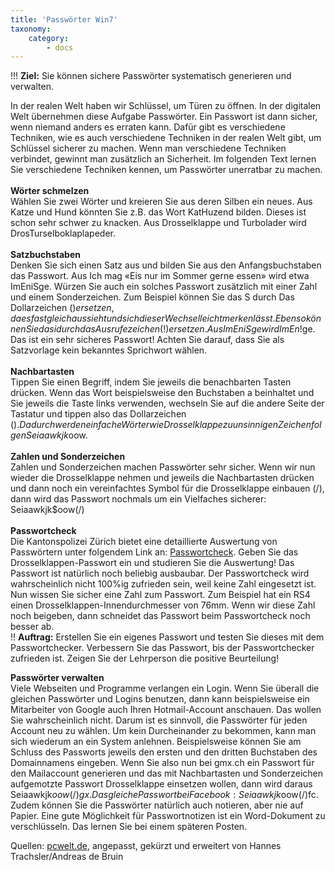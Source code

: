 ```yaml
---
title: 'Passwörter Win7'
taxonomy:
    category:
        - docs
---
```


!!! **Ziel:** Sie können sichere Passwörter systematisch generieren und verwalten.

In der realen Welt haben wir Schlüssel, um Türen zu öffnen. In der digitalen Welt übernehmen diese Aufgabe Passwörter. Ein Passwort ist dann sicher, wenn niemand anders es erraten kann. Dafür gibt es verschiedene Techniken, wie es auch verschiedene Techniken in der realen Welt gibt, um Schlüssel sicherer zu machen. Wenn man verschiedene Techniken verbindet, gewinnt man zusätzlich an Sicherheit. Im folgenden Text lernen Sie verschiedene Techniken kennen, um Passwörter unerratbar zu machen.<br><br>
**Wörter schmelzen**<br>
Wählen Sie zwei Wörter und kreieren Sie aus deren Silben ein neues. Aus Katze und Hund könnten Sie z.B. das Wort KatHuzend bilden. Dieses ist schon sehr schwer zu knacken. Aus Drosselklappe und Turbolader wird DrosTurselboklaplapeder.<br><br>
**Satzbuchstaben**<br>
Denken Sie sich einen Satz aus und bilden Sie aus den Anfangsbuchstaben das Passwort. Aus Ich mag «Eis nur im Sommer gerne essen» wird etwa ImEniSge. Würzen Sie auch ein solches Passwort zusätzlich mit einer Zahl und einem Sonderzeichen. Zum Beispiel können Sie das S durch Das Dollarzeichen ($) ersetzen, da es fast gleich aussieht und sich dieser Wechsel leicht merken lässt. Ebenso können Sie das i durch das Ausrufezeichen (!) ersetzen. Aus ImEniSge wird ImEn!$ge. Das ist ein sehr sicheres Passwort! Achten Sie darauf, dass Sie als Satzvorlage kein bekanntes Sprichwort wählen. <br><br>
**Nachbartasten**<br>
Tippen Sie einen Begriff, indem Sie jeweils die benachbarten Tasten drücken. Wenn das Wort beispielsweise den Buchstaben a beinhaltet und Sie jeweils die Taste links verwenden, wechseln Sie auf die andere Seite der Tastatur und tippen also das Dollarzeichen ($). Dadurch werden einfache Wörter wie Drosselklappe zu unsinnigen Zeichenfolgen Seiaawkjk$oow. <br><br>
**Zahlen und Sonderzeichen**<br>
Zahlen und Sonderzeichen machen Passwörter sehr sicher. Wenn wir nun wieder die Drosselklappe nehmen und jeweils die Nachbartasten drücken und dann noch ein vereinfachtes Symbol für die Drosselklappe einbauen (/), dann wird das Passwort nochmals um ein Vielfaches sicherer: Seiaawkjk$oow(/) <br><br>
**Passwortcheck**<br>
Die Kantonspolizei Zürich bietet eine detaillierte Auswertung von Passwörtern unter folgendem Link an: [Passwortcheck](https://www.passwortcheck.ch/passwortcheck/check.php?lang=de). Geben Sie das Drosselklappen-Passwort ein und studieren Sie die Auswertung! Das Passwort ist natürlich noch beliebig ausbaubar. Der Passwortcheck wird wahrscheinlich nicht 100%ig zufrieden sein, weil keine Zahl eingesetzt ist. Nun wissen Sie sicher eine Zahl zum Passwort. Zum Beispiel hat ein RS4 einen Drosselklappen-Innendurchmesser von 76mm. Wenn wir diese Zahl noch beigeben, dann schneidet das Passwort beim Passwortcheck noch besser ab.<br>
!! **Auftrag:** Erstellen Sie ein eigenes Passwort und testen Sie dieses mit dem Passwortchecker. Verbessern Sie das Passwort, bis der Passwortchecker zufrieden ist. Zeigen Sie der Lehrperson die positive Beurteilung!

**Passwörter verwalten**<br>
Viele Webseiten und Programme verlangen ein Login. Wenn Sie überall die gleichen Passwörter und Logins benutzen, dann kann beispielsweise ein Mitarbeiter von Google auch Ihren Hotmail-Account anschauen. Das wollen Sie wahrscheinlich nicht. Darum ist es sinnvoll, die Passwörter für jeden Account neu zu wählen. Um kein Durcheinander zu bekommen, kann man sich wiederum an ein System anlehnen. Beispielsweise können Sie am Schluss des Passworts jeweils den ersten und den dritten Buchstaben des Domainnamens eingeben. Wenn Sie also nun bei gmx.ch ein Passwort für den Mailaccount generieren und das mit Nachbartasten und Sonderzeichen aufgemotzte Passwort Drosselklappe einsetzen wollen, dann wird daraus Seiaawkjk$oow(/)gx. Das gleiche Passwort bei Facebook: Seiaawkjk$oow(/)fc.<br>
Zudem können Sie die Passwörter natürlich auch notieren, aber nie auf Papier. Eine gute Möglichkeit für Passwortnotizen ist ein Word-Dokument zu verschlüsseln. Das lernen Sie bei einem späteren Posten.

Quellen: [pcwelt.de](https://www.pcwelt.de), angepasst, gekürzt und erweitert von Hannes Trachsler/Andreas de Bruin



